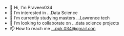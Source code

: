 - 👋 Hi, I’m Praveen034
- 👀 I’m interested in ...Data Science
- 🌱 I’m currently studying masters ...Lawrence tech
- 💞️ I’m looking to collaborate on ...data science projects
- 📫 How to reach me ...ppk.034@gmail.con

<!---
ppk034/ppk034 is a ✨ special ✨ repository because its `README.md` (this file) appears on your GitHub profile.
You can click the Preview link to take a look at your changes.
--->
